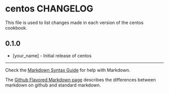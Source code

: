 centos CHANGELOG
================

This file is used to list changes made in each version of the centos cookbook.

0.1.0
-----
- [your_name] - Initial release of centos

- - -
Check the [Markdown Syntax Guide](http://daringfireball.net/projects/markdown/syntax) for help with Markdown.

The [Github Flavored Markdown page](http://github.github.com/github-flavored-markdown/) describes the differences between markdown on github and standard markdown.
